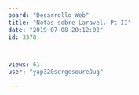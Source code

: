 ```yaml
---
board: "Desarrollo Web"
title: "Notas sobre Laravel. Pt II"
date: "2019-07-08 20:12:02"
id: 3378



views: 61
user: "yap320sorgesoureDug"

---
```

